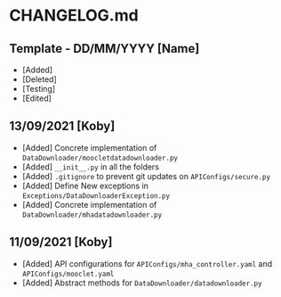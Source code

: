 # CHANGELOG.md
## Template - DD/MM/YYYY [Name]
- [Added]
- [Deleted]
- [Testing]
- [Edited]

## 13/09/2021 [Koby]
- [Added] Concrete implementation of `DataDownloader/moocletdatadownloader.py`
- [Added] `__init__.py` in all the folders
- [Added] `.gitignore` to prevent git updates on `APIConfigs/secure.py`
- [Added] Define New exceptions in `Exceptions/DataDownloaderException.py`
- [Added] Concrete implementation of `DataDownloader/mhadatadownloader.py`

## 11/09/2021 [Koby]
- [Added] API configurations for `APIConfigs/mha_controller.yaml` and `APIConfigs/mooclet.yaml`
- [Added] Abstract methods for `DataDownloader/datadownloader.py`
